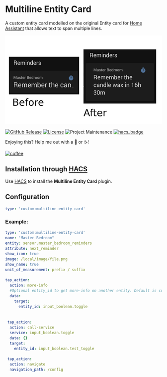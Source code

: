# Multiline Entity Card
 A custom entity card modelled on the original Entity card for [Home Assistant](https://www.home-assistant.io/) that allows text to span multiple lines.

 <img src='card.png' />

 [![GitHub Release][releases-shield]][releases]
 [![License][license-shield]](LICENSE.md)
 ![Project Maintenance][maintenance-shield]
 [![hacs_badge](https://img.shields.io/badge/HACS-Default-orange.svg?style=for-the-badge)](https://github.com/custom-components/hacs)


 Enjoying this? Help me out with a :beers: or :coffee:!

 [![coffee](https://www.buymeacoffee.com/assets/img/custom_images/black_img.png)](https://www.buymeacoffee.com/jampez77)


 ## Installation through [HACS](https://github.com/custom-components/hacs)

 Use [HACS](https://github.com/custom-components/hacs) to install the **Multiline Entity Card** plugin.

 ## Configuration

 ```yaml
 type: 'custom:multiline-entity-card'
 ```

 ### Example:
 ```yaml
 type: 'custom:multiline-entity-card'
 name: "Master Bedroom"
 entity: sensor.master_bedroom_reminders
 attribute: next_reminder
 show_icon: true
 image: /local/image/file.png
 show_name: true
 unit_of_measurement: prefix / suffix

 tap_action:
   action: more-info
   #Optional entity_id to get more-info on another entity. Default is curent entity
   data:
     target:
       entity_id: input_boolean.toggle


  tap_action:
   action: call-service
   service: input_boolean.toggle
   data: {}
   target:
     entity_id: input_boolean.test_toggle

  tap_action:
   action: navigate
   navigation_path: /config

 ```

 [commits-shield]: https://img.shields.io/github/commit-activity/y/jampez77/multiline-entity-card.svg?style=for-the-badge
 [commits]: https://github.com/jampez77/multiline-entity-card/commits/master
 [license-shield]: https://img.shields.io/github/license/jampez77/multiline-entity-card.svg?style=for-the-badge
 [maintenance-shield]: https://img.shields.io/badge/Maintainer-Jamie%20Nandhra--Pezone-blue
 [releases-shield]: https://img.shields.io/github/release/jampez77/multiline-entity-card.svg?style=for-the-badge
 [releases]: https://github.com/jampez77/multiline-entity-card/releases
